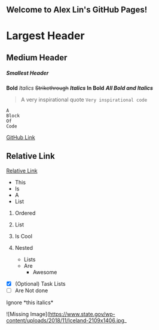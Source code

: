 ## Welcome to Alex Lin's GitHub Pages!



# Largest Header
## Medium Header
##### Smallest Header

**Bold**
*Italics*
~~Strikethrough~~
**_Italics_ In Bold**
***All Bold and Italics***

>A very inspirational quote
`Very inspirational code`
```
A
Block
Of
Code
```
[GitHub Link](https://github.com/Pootisplank/Pootisplank.github.io)

## Relative Link
[Relative Link](folder/newfile)

- This
- Is
- A
- List

1. Ordered
2. List
3. Is Cool

1. Nested
   - Lists
   - Are
     - Awesome

- [x] \(Optional) Task Lists
- [ ] Are Not done

Ignore \*this italics\*

![Missing Image](https://www.state.gov/wp-content/uploads/2018/11/Iceland-2109x1406.jpg_
